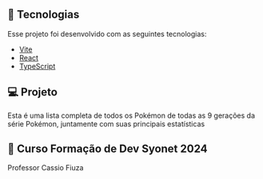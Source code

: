## 🧪 Tecnologias

Esse projeto foi desenvolvido com as seguintes tecnologias:

- [Vite](https://vite.dev/)
- [React](https://reactjs.org)
- [TypeScript](https://www.typescriptlang.org/)

## 💻 Projeto

Esta é uma lista completa de todos os Pokémon de todas as 9 gerações da série Pokémon, juntamente com suas principais estatísticas

## 🔖 Curso Formação de Dev Syonet 2024 

Professor Cassio Fiuza
